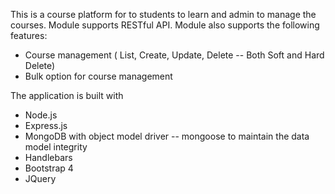 This is a course platform for to students to learn and admin to manage the courses.
Module supports RESTful API.
Module also supports the following features:
- Course management ( List, Create, Update, Delete -- Both Soft and Hard Delete)
- Bulk option for course management

The application is built with
- Node.js
- Express.js
- MongoDB with object model driver -- mongoose to maintain the data model integrity
- Handlebars
- Bootstrap 4
- JQuery




